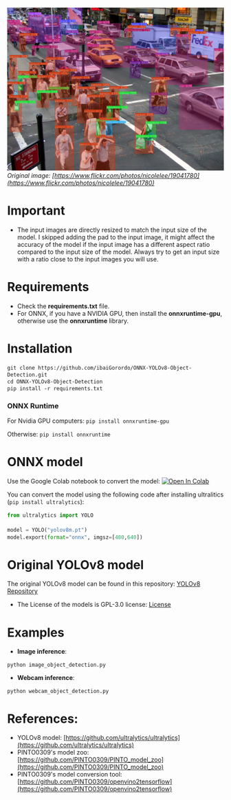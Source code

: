 ![!YOLOv8 Object Detection](https://raw.githubusercontent.com/JS-Coder007/YOLOv8-Object-Detection/refs/heads/main/doc/img/detected_objects.jpg)
*Original image: [https://www.flickr.com/photos/nicolelee/19041780](https://www.flickr.com/photos/nicolelee/19041780)*

# Important
- The input images are directly resized to match the input size of the model. I skipped adding the pad to the input image, it might affect the accuracy of the model if the input image has a different aspect ratio compared to the input size of the model. Always try to get an input size with a ratio close to the input images you will use.

# Requirements

 * Check the **requirements.txt** file.
 * For ONNX, if you have a NVIDIA GPU, then install the **onnxruntime-gpu**, otherwise use the **onnxruntime** library.

# Installation
```shell
git clone https://github.com/ibaiGorordo/ONNX-YOLOv8-Object-Detection.git
cd ONNX-YOLOv8-Object-Detection
pip install -r requirements.txt
```
### ONNX Runtime
For Nvidia GPU computers:
`pip install onnxruntime-gpu`

Otherwise:
`pip install onnxruntime`

# ONNX model
Use the Google Colab notebook to convert the model: [![Open In Colab](https://colab.research.google.com/assets/colab-badge.svg)](https://colab.research.google.com/drive/1-yZg6hFg27uCPSycRCRtyezHhq_VAHxQ?usp=sharing)

You can convert the model using the following code after installing ultralitics (`pip install ultralytics`):
```python
from ultralytics import YOLO

model = YOLO("yolov8m.pt") 
model.export(format="onnx", imgsz=[480,640])
```

[//]: # (The original models were converted to different formats &#40;including .onnx&#41; by [PINTO0309]&#40;https://github.com/PINTO0309&#41;. Download the models from **[his repository]**&#40;https://github.com/PINTO0309/PINTO_model_zoo/tree/main/345_YOLOv8&#41;. For that, you can either run the `download_single_batch.sh` or copy the download link inside that script in your browser to manually download the file. Then, extract and copy the downloaded onnx models &#40;for example `yolov8m_480x640.onnx`&#41; to your **[models directory]&#40;https://github.com/ibaiGorordo/ONNX-YOLOv8-Object-Detection/tree/main/models&#41;**, and fix the file name in the python scripts accordingly.)

# Original YOLOv8 model
The original YOLOv8 model can be found in this repository: [YOLOv8 Repository](https://github.com/ultralytics/ultralytics)
- The License of the models is GPL-3.0 license: [License](https://github.com/ultralytics/ultralytics/blob/main/LICENSE)

# Examples

 * **Image inference**:
 ```shell
 python image_object_detection.py
 ```

 * **Webcam inference**:
 ```shell
 python webcam_object_detection.py
 ```


# References:
* YOLOv8 model: [https://github.com/ultralytics/ultralytics](https://github.com/ultralytics/ultralytics)
* PINTO0309's model zoo: [https://github.com/PINTO0309/PINTO_model_zoo](https://github.com/PINTO0309/PINTO_model_zoo)
* PINTO0309's model conversion tool: [https://github.com/PINTO0309/openvino2tensorflow](https://github.com/PINTO0309/openvino2tensorflow)
